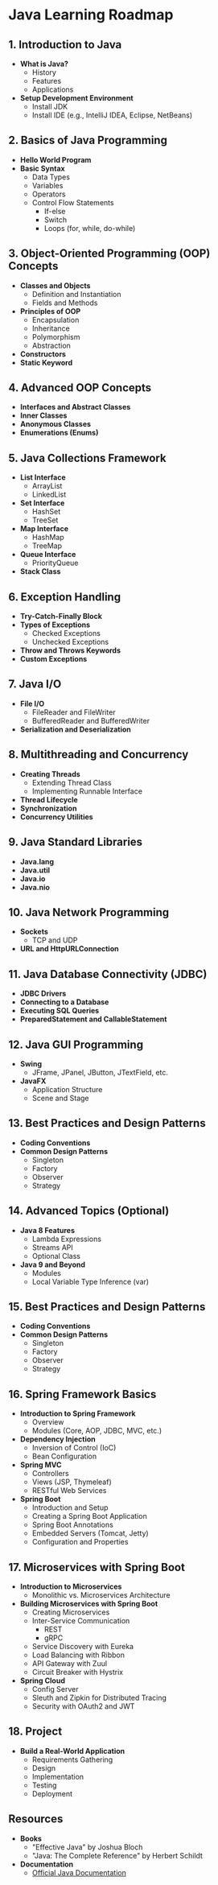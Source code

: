 # Java Learning Roadmap

## 1. Introduction to Java
- **What is Java?**
  - History
  - Features
  - Applications
- **Setup Development Environment**
  - Install JDK
  - Install IDE (e.g., IntelliJ IDEA, Eclipse, NetBeans)

## 2. Basics of Java Programming
- **Hello World Program**
- **Basic Syntax**
  - Data Types
  - Variables
  - Operators
  - Control Flow Statements
    - If-else
    - Switch
    - Loops (for, while, do-while)

## 3. Object-Oriented Programming (OOP) Concepts
- **Classes and Objects**
  - Definition and Instantiation
  - Fields and Methods
- **Principles of OOP**
  - Encapsulation
  - Inheritance
  - Polymorphism
  - Abstraction
- **Constructors**
- **Static Keyword**

## 4. Advanced OOP Concepts
- **Interfaces and Abstract Classes**
- **Inner Classes**
- **Anonymous Classes**
- **Enumerations (Enums)**

## 5. Java Collections Framework
- **List Interface**
  - ArrayList
  - LinkedList
- **Set Interface**
  - HashSet
  - TreeSet
- **Map Interface**
  - HashMap
  - TreeMap
- **Queue Interface**
  - PriorityQueue
- **Stack Class**

## 6. Exception Handling
- **Try-Catch-Finally Block**
- **Types of Exceptions**
  - Checked Exceptions
  - Unchecked Exceptions
- **Throw and Throws Keywords**
- **Custom Exceptions**

## 7. Java I/O
- **File I/O**
  - FileReader and FileWriter
  - BufferedReader and BufferedWriter
- **Serialization and Deserialization**

## 8. Multithreading and Concurrency
- **Creating Threads**
  - Extending Thread Class
  - Implementing Runnable Interface
- **Thread Lifecycle**
- **Synchronization**
- **Concurrency Utilities**

## 9. Java Standard Libraries
- **Java.lang**
- **Java.util**
- **Java.io**
- **Java.nio**

## 10. Java Network Programming
- **Sockets**
  - TCP and UDP
- **URL and HttpURLConnection**

## 11. Java Database Connectivity (JDBC)
- **JDBC Drivers**
- **Connecting to a Database**
- **Executing SQL Queries**
- **PreparedStatement and CallableStatement**

## 12. Java GUI Programming
- **Swing**
  - JFrame, JPanel, JButton, JTextField, etc.
- **JavaFX**
  - Application Structure
  - Scene and Stage

## 13. Best Practices and Design Patterns
- **Coding Conventions**
- **Common Design Patterns**
  - Singleton
  - Factory
  - Observer
  - Strategy

## 14. Advanced Topics (Optional)
- **Java 8 Features**
  - Lambda Expressions
  - Streams API
  - Optional Class
- **Java 9 and Beyond**
  - Modules
  - Local Variable Type Inference (var)
## 15. Best Practices and Design Patterns
- **Coding Conventions**
- **Common Design Patterns**
  - Singleton
  - Factory
  - Observer
  - Strategy

## 16. Spring Framework Basics
- **Introduction to Spring Framework**
  - Overview
  - Modules (Core, AOP, JDBC, MVC, etc.)
- **Dependency Injection**
  - Inversion of Control (IoC)
  - Bean Configuration
- **Spring MVC**
  - Controllers
  - Views (JSP, Thymeleaf)
  - RESTful Web Services
- **Spring Boot**
  - Introduction and Setup
  - Creating a Spring Boot Application
  - Spring Boot Annotations
  - Embedded Servers (Tomcat, Jetty)
  - Configuration and Properties

## 17. Microservices with Spring Boot
- **Introduction to Microservices**
  - Monolithic vs. Microservices Architecture
- **Building Microservices with Spring Boot**
  - Creating Microservices
  - Inter-Service Communication
    - REST
    - gRPC
  - Service Discovery with Eureka
  - Load Balancing with Ribbon
  - API Gateway with Zuul
  - Circuit Breaker with Hystrix
- **Spring Cloud**
  - Config Server
  - Sleuth and Zipkin for Distributed Tracing
  - Security with OAuth2 and JWT

## 18. Project
- **Build a Real-World Application**
  - Requirements Gathering
  - Design
  - Implementation
  - Testing
  - Deployment

## Resources
- **Books**
  - "Effective Java" by Joshua Bloch
  - "Java: The Complete Reference" by Herbert Schildt
- **Documentation**
  - [Official Java Documentation](https://docs.oracle.com/en/java/)

